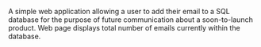 A simple web application allowing a user to add their email to a SQL database for the purpose of future communication about a soon-to-launch product. 
Web page displays total number of emails currently within the database.
